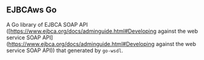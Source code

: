 ## EJBCAws Go 

A Go library of EJBCA SOAP API ([https://www.ejbca.org/docs/adminguide.html#Developing against the web service SOAP API](https://www.ejbca.org/docs/adminguide.html#Developing against the web service SOAP API)) that generated by `go-wsdl`.

